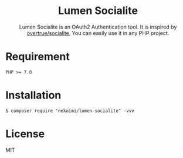 <h1 align="center">Lumen Socialite</h1>


<p align="center">Lumen Socialite is an OAuth2 Authentication tool. 
It is inspired by <a href="https://github.com/overtrue/socialite">overtrue/socialite</a>, 
You can easily use it in any PHP project.</p>

# Requirement

```
PHP >= 7.0
```
# Installation

```shell
$ composer require "nekoimi/lumen-socialite" -vvv
```

# License

MIT

